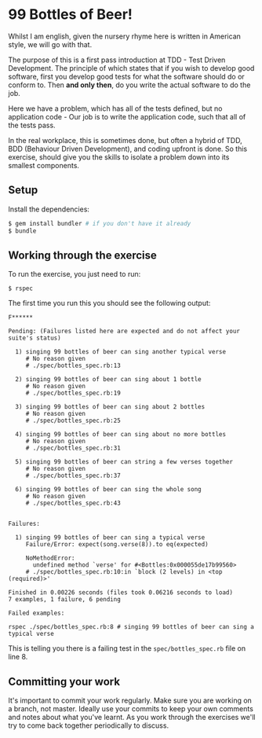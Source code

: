 # 99 Bottles of Beer!

Whilst I am english, given the nursery rhyme here is written in American style, we will go with that.

The purpose of this is a first pass introduction at TDD - Test Driven Development. The principle of which
states that if you wish to develop good software, first you develop good tests for what the software
should do or conform to. Then **and only then**, do you write the actual software to do the job.

Here we have a problem, which has all of the tests defined, but no application code - Our job is
to write the application code, such that all of the tests pass.

In the real workplace, this is sometimes done, but often a hybrid of TDD, BDD (Behaviour Driven Development),
and coding upfront is done. So this exercise, should give you the skills to isolate a problem down
into its smallest components.

## Setup

Install the dependencies:

```bash
$ gem install bundler # if you don't have it already
$ bundle
```

## Working through the exercise

To run the exercise, you just need to run:

```
$ rspec
```

The first time you run this you should see the following output:

```
F******

Pending: (Failures listed here are expected and do not affect your suite's status)

  1) singing 99 bottles of beer can sing another typical verse
     # No reason given
     # ./spec/bottles_spec.rb:13

  2) singing 99 bottles of beer can sing about 1 bottle
     # No reason given
     # ./spec/bottles_spec.rb:19

  3) singing 99 bottles of beer can sing about 2 bottles
     # No reason given
     # ./spec/bottles_spec.rb:25

  4) singing 99 bottles of beer can sing about no more bottles
     # No reason given
     # ./spec/bottles_spec.rb:31

  5) singing 99 bottles of beer can string a few verses together
     # No reason given
     # ./spec/bottles_spec.rb:37

  6) singing 99 bottles of beer can sing the whole song
     # No reason given
     # ./spec/bottles_spec.rb:43


Failures:

  1) singing 99 bottles of beer can sing a typical verse
     Failure/Error: expect(song.verse(8)).to eq(expected)
     
     NoMethodError:
       undefined method `verse' for #<Bottles:0x000055de17b99560>
     # ./spec/bottles_spec.rb:10:in `block (2 levels) in <top (required)>'

Finished in 0.00226 seconds (files took 0.06216 seconds to load)
7 examples, 1 failure, 6 pending

Failed examples:

rspec ./spec/bottles_spec.rb:8 # singing 99 bottles of beer can sing a typical verse

```

This is telling you there is a failing test in the `spec/bottles_spec.rb` file on line 8.

## Committing your work

It's important to commit your work regularly. Make sure you are working on a
branch, not master. Ideally use your commits to keep your own
comments and notes about what you've learnt. As you work through the exercises
we'll try to come back together periodically to discuss.
